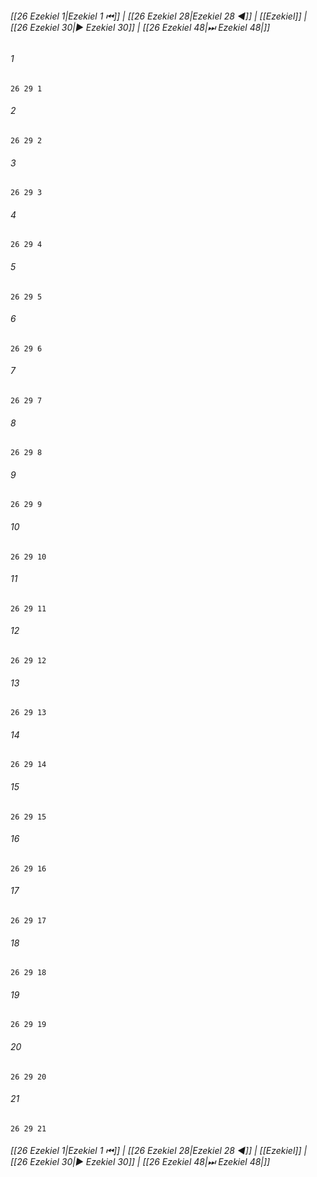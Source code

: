 
###### [[26 Ezekiel 1|Ezekiel 1 ⏮]] | [[26 Ezekiel 28|Ezekiel 28 ◀]] | [[Ezekiel]] | [[26 Ezekiel 30|▶ Ezekiel 30]] | [[26 Ezekiel 48|⏭ Ezekiel 48|]]

###### 1
``` verse
26 29 1 
```
###### 2
``` verse
26 29 2 
```
###### 3
``` verse
26 29 3 
```
###### 4
``` verse
26 29 4 
```
###### 5
``` verse
26 29 5 
```
###### 6
``` verse
26 29 6 
```
###### 7
``` verse
26 29 7 
```
###### 8
``` verse
26 29 8 
```
###### 9
``` verse
26 29 9 
```
###### 10
``` verse
26 29 10 
```
###### 11
``` verse
26 29 11 
```
###### 12
``` verse
26 29 12 
```
###### 13
``` verse
26 29 13 
```
###### 14
``` verse
26 29 14 
```
###### 15
``` verse
26 29 15 
```
###### 16
``` verse
26 29 16 
```
###### 17
``` verse
26 29 17 
```
###### 18
``` verse
26 29 18 
```
###### 19
``` verse
26 29 19 
```
###### 20
``` verse
26 29 20 
```
###### 21
``` verse
26 29 21 
```

###### [[26 Ezekiel 1|Ezekiel 1 ⏮]] | [[26 Ezekiel 28|Ezekiel 28 ◀]] | [[Ezekiel]] | [[26 Ezekiel 30|▶ Ezekiel 30]] | [[26 Ezekiel 48|⏭ Ezekiel 48|]]

